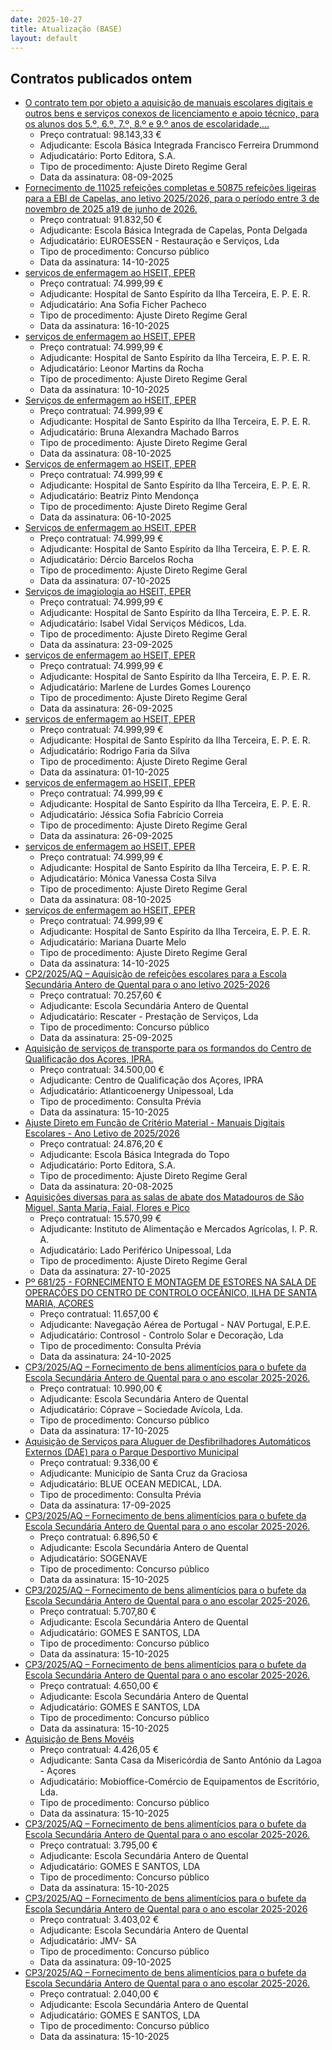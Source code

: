 ```yaml
---
date: 2025-10-27
title: Atualização (BASE)
layout: default
---
```

## Contratos publicados ontem

* [O contrato tem por objeto a aquisição de manuais escolares digitais e outros bens e serviços conexos de licenciamento e apoio técnico, para os alunos dos 5.º, 6.º, 7.º, 8.º e 9.º anos de escolaridade,...](https://www.base.gov.pt/Base4/pt/detalhe/?type=contratos&id=11847208)
  * Preço contratual: 98.143,33 €
  * Adjudicante: Escola Básica Integrada Francisco Ferreira Drummond
  * Adjudicatário: Porto Editora, S.A.
  * Tipo de procedimento: Ajuste Direto Regime Geral
  * Data da assinatura: 08-09-2025
* [Fornecimento de 11025 refeições completas e 50875 refeições ligeiras para a EBI de Capelas, ano letivo 2025/2026, para o período entre 3 de novembro de 2025 a19 de junho de 2026.](https://www.base.gov.pt/Base4/pt/detalhe/?type=contratos&id=11849680)
  * Preço contratual: 91.832,50 €
  * Adjudicante: Escola Básica Integrada de Capelas, Ponta Delgada
  * Adjudicatário: EUROESSEN - Restauração e Serviços, Lda
  * Tipo de procedimento: Concurso público
  * Data da assinatura: 14-10-2025
* [serviços de enfermagem ao HSEIT, EPER](https://www.base.gov.pt/Base4/pt/detalhe/?type=contratos&id=11848065)
  * Preço contratual: 74.999,99 €
  * Adjudicante: Hospital de Santo Espírito da Ilha Terceira, E. P. E. R.
  * Adjudicatário: Ana Sofia Ficher Pacheco
  * Tipo de procedimento: Ajuste Direto Regime Geral
  * Data da assinatura: 16-10-2025
* [serviços de enfermagem ao HSEIT, EPER](https://www.base.gov.pt/Base4/pt/detalhe/?type=contratos&id=11848308)
  * Preço contratual: 74.999,99 €
  * Adjudicante: Hospital de Santo Espírito da Ilha Terceira, E. P. E. R.
  * Adjudicatário: Leonor Martins da Rocha
  * Tipo de procedimento: Ajuste Direto Regime Geral
  * Data da assinatura: 10-10-2025
* [Serviços de enfermagem ao HSEIT, EPER](https://www.base.gov.pt/Base4/pt/detalhe/?type=contratos&id=11845311)
  * Preço contratual: 74.999,99 €
  * Adjudicante: Hospital de Santo Espírito da Ilha Terceira, E. P. E. R.
  * Adjudicatário: Bruna Alexandra Machado Barros
  * Tipo de procedimento: Ajuste Direto Regime Geral
  * Data da assinatura: 08-10-2025
* [Serviços de enfermagem ao HSEIT, EPER](https://www.base.gov.pt/Base4/pt/detalhe/?type=contratos&id=11846101)
  * Preço contratual: 74.999,99 €
  * Adjudicante: Hospital de Santo Espírito da Ilha Terceira, E. P. E. R.
  * Adjudicatário: Beatriz Pinto Mendonça
  * Tipo de procedimento: Ajuste Direto Regime Geral
  * Data da assinatura: 06-10-2025
* [Serviços de enfermagem ao HSEIT, EPER](https://www.base.gov.pt/Base4/pt/detalhe/?type=contratos&id=11846278)
  * Preço contratual: 74.999,99 €
  * Adjudicante: Hospital de Santo Espírito da Ilha Terceira, E. P. E. R.
  * Adjudicatário: Dércio Barcelos Rocha
  * Tipo de procedimento: Ajuste Direto Regime Geral
  * Data da assinatura: 07-10-2025
* [Serviços de imagiologia ao HSEIT, EPER](https://www.base.gov.pt/Base4/pt/detalhe/?type=contratos&id=11846827)
  * Preço contratual: 74.999,99 €
  * Adjudicante: Hospital de Santo Espírito da Ilha Terceira, E. P. E. R.
  * Adjudicatário: Isabel Vidal Serviços Médicos, Lda.
  * Tipo de procedimento: Ajuste Direto Regime Geral
  * Data da assinatura: 23-09-2025
* [serviços de enfermagem ao HSEIT, EPER](https://www.base.gov.pt/Base4/pt/detalhe/?type=contratos&id=11847002)
  * Preço contratual: 74.999,99 €
  * Adjudicante: Hospital de Santo Espírito da Ilha Terceira, E. P. E. R.
  * Adjudicatário: Marlene de Lurdes Gomes Lourenço
  * Tipo de procedimento: Ajuste Direto Regime Geral
  * Data da assinatura: 26-09-2025
* [serviços de enfermagem ao HSEIT, EPER](https://www.base.gov.pt/Base4/pt/detalhe/?type=contratos&id=11847165)
  * Preço contratual: 74.999,99 €
  * Adjudicante: Hospital de Santo Espírito da Ilha Terceira, E. P. E. R.
  * Adjudicatário: Rodrigo Faria da Silva
  * Tipo de procedimento: Ajuste Direto Regime Geral
  * Data da assinatura: 01-10-2025
* [serviços de enfermagem ao HSEIT, EPER](https://www.base.gov.pt/Base4/pt/detalhe/?type=contratos&id=11847261)
  * Preço contratual: 74.999,99 €
  * Adjudicante: Hospital de Santo Espírito da Ilha Terceira, E. P. E. R.
  * Adjudicatário: Jéssica Sofia Fabrício Correia
  * Tipo de procedimento: Ajuste Direto Regime Geral
  * Data da assinatura: 26-09-2025
* [serviços de enfermagem ao HSEIT, EPER](https://www.base.gov.pt/Base4/pt/detalhe/?type=contratos&id=11847313)
  * Preço contratual: 74.999,99 €
  * Adjudicante: Hospital de Santo Espírito da Ilha Terceira, E. P. E. R.
  * Adjudicatário: Mónica Vanessa Costa Silva
  * Tipo de procedimento: Ajuste Direto Regime Geral
  * Data da assinatura: 08-10-2025
* [serviços de enfermagem ao HSEIT, EPER](https://www.base.gov.pt/Base4/pt/detalhe/?type=contratos&id=11847889)
  * Preço contratual: 74.999,99 €
  * Adjudicante: Hospital de Santo Espírito da Ilha Terceira, E. P. E. R.
  * Adjudicatário: Mariana Duarte Melo
  * Tipo de procedimento: Ajuste Direto Regime Geral
  * Data da assinatura: 14-10-2025
* [CP2/2025/AQ – Aquisição de refeições escolares para a Escola Secundária Antero de Quental para o ano letivo 2025-2026](https://www.base.gov.pt/Base4/pt/detalhe/?type=contratos&id=11846057)
  * Preço contratual: 70.257,60 €
  * Adjudicante: Escola Secundária Antero de Quental
  * Adjudicatário: Rescater - Prestação de Serviços, Lda
  * Tipo de procedimento: Concurso público
  * Data da assinatura: 25-09-2025
* [Aquisição de serviços de transporte para os formandos do Centro de Qualificação dos Açores, IPRA.](https://www.base.gov.pt/Base4/pt/detalhe/?type=contratos&id=11844867)
  * Preço contratual: 34.500,00 €
  * Adjudicante: Centro de Qualificação dos Açores, IPRA
  * Adjudicatário: Atlanticoenergy Unipessoal, Lda
  * Tipo de procedimento: Consulta Prévia
  * Data da assinatura: 15-10-2025
* [Ajuste Direto em Função de Critério Material - Manuais Digitais Escolares - Ano Letivo de 2025/2026](https://www.base.gov.pt/Base4/pt/detalhe/?type=contratos&id=11849153)
  * Preço contratual: 24.876,20 €
  * Adjudicante: Escola Básica Integrada do Topo
  * Adjudicatário: Porto Editora, S.A.
  * Tipo de procedimento: Ajuste Direto Regime Geral
  * Data da assinatura: 20-08-2025
* [Aquisições diversas para as salas de abate dos Matadouros de São Miguel, Santa Maria, Faial, Flores e Pico](https://www.base.gov.pt/Base4/pt/detalhe/?type=contratos&id=11847279)
  * Preço contratual: 15.570,99 €
  * Adjudicante: Instituto de Alimentação e Mercados Agrícolas, I. P. R. A.
  * Adjudicatário: Lado Periférico Unipessoal, Lda
  * Tipo de procedimento: Ajuste Direto Regime Geral
  * Data da assinatura: 27-10-2025
* [Pº 681/25 - FORNECIMENTO E MONTAGEM DE ESTORES NA SALA DE OPERAÇÕES DO CENTRO DE CONTROLO OCEÂNICO, ILHA DE SANTA MARIA, AÇORES](https://www.base.gov.pt/Base4/pt/detalhe/?type=contratos&id=11846018)
  * Preço contratual: 11.657,00 €
  * Adjudicante: Navegação Aérea de Portugal - NAV Portugal, E.P.E.
  * Adjudicatário: Controsol - Controlo Solar e Decoração, Lda
  * Tipo de procedimento: Consulta Prévia
  * Data da assinatura: 24-10-2025
* [CP3/2025/AQ – Fornecimento de bens alimentícios para o bufete da Escola Secundária Antero de Quental para o ano escolar 2025-2026.](https://www.base.gov.pt/Base4/pt/detalhe/?type=contratos&id=11847194)
  * Preço contratual: 10.990,00 €
  * Adjudicante: Escola Secundária Antero de Quental
  * Adjudicatário: Cóprave – Sociedade Avícola, Lda.
  * Tipo de procedimento: Concurso público
  * Data da assinatura: 17-10-2025
* [Aquisição de Serviços para Aluguer de Desfibrilhadores Automáticos Externos (DAE) para o Parque Desportivo Municipal](https://www.base.gov.pt/Base4/pt/detalhe/?type=contratos&id=11849756)
  * Preço contratual: 9.336,00 €
  * Adjudicante: Município de Santa Cruz da Graciosa
  * Adjudicatário: BLUE OCEAN MEDICAL, LDA.
  * Tipo de procedimento: Consulta Prévia
  * Data da assinatura: 17-09-2025
* [CP3/2025/AQ – Fornecimento de bens alimentícios para o bufete da Escola Secundária Antero de Quental para o ano escolar 2025-2026.](https://www.base.gov.pt/Base4/pt/detalhe/?type=contratos&id=11847214)
  * Preço contratual: 6.896,50 €
  * Adjudicante: Escola Secundária Antero de Quental
  * Adjudicatário: SOGENAVE
  * Tipo de procedimento: Concurso público
  * Data da assinatura: 15-10-2025
* [CP3/2025/AQ – Fornecimento de bens alimentícios para o bufete da Escola Secundária Antero de Quental para o ano escolar 2025-2026.](https://www.base.gov.pt/Base4/pt/detalhe/?type=contratos&id=11846822)
  * Preço contratual: 5.707,80 €
  * Adjudicante: Escola Secundária Antero de Quental
  * Adjudicatário: GOMES E SANTOS, LDA
  * Tipo de procedimento: Concurso público
  * Data da assinatura: 15-10-2025
* [CP3/2025/AQ – Fornecimento de bens alimentícios para o bufete da Escola Secundária Antero de Quental para o ano escolar 2025-2026.](https://www.base.gov.pt/Base4/pt/detalhe/?type=contratos&id=11846950)
  * Preço contratual: 4.650,00 €
  * Adjudicante: Escola Secundária Antero de Quental
  * Adjudicatário: GOMES E SANTOS, LDA
  * Tipo de procedimento: Concurso público
  * Data da assinatura: 15-10-2025
* [Aquisição de Bens Movéis](https://www.base.gov.pt/Base4/pt/detalhe/?type=contratos&id=11849098)
  * Preço contratual: 4.426,05 €
  * Adjudicante: Santa Casa da Misericórdia de Santo António da Lagoa - Açores
  * Adjudicatário: Mobioffice-Comércio de Equipamentos de Escritório, Lda.
  * Tipo de procedimento: Concurso público
  * Data da assinatura: 15-10-2025
* [CP3/2025/AQ – Fornecimento de bens alimentícios para o bufete da Escola Secundária Antero de Quental para o ano escolar 2025-2026.](https://www.base.gov.pt/Base4/pt/detalhe/?type=contratos&id=11846892)
  * Preço contratual: 3.795,00 €
  * Adjudicante: Escola Secundária Antero de Quental
  * Adjudicatário: GOMES E SANTOS, LDA
  * Tipo de procedimento: Concurso público
  * Data da assinatura: 15-10-2025
* [CP3/2025/AQ – Fornecimento de bens alimentícios para o bufete da Escola Secundária Antero de Quental para o ano escolar 2025-2026](https://www.base.gov.pt/Base4/pt/detalhe/?type=contratos&id=11847266)
  * Preço contratual: 3.403,02 €
  * Adjudicante: Escola Secundária Antero de Quental
  * Adjudicatário: JMV- SA
  * Tipo de procedimento: Concurso público
  * Data da assinatura: 09-10-2025
* [CP3/2025/AQ – Fornecimento de bens alimentícios para o bufete da Escola Secundária Antero de Quental para o ano escolar 2025-2026.](https://www.base.gov.pt/Base4/pt/detalhe/?type=contratos&id=11847025)
  * Preço contratual: 2.040,00 €
  * Adjudicante: Escola Secundária Antero de Quental
  * Adjudicatário: GOMES E SANTOS, LDA
  * Tipo de procedimento: Concurso público
  * Data da assinatura: 15-10-2025

